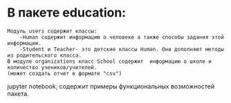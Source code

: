 # В пакете education:
    Модуль users содержит классы:
	    -Human содержит информацию о человеке а также способы задания этой информации.
	    -Student и Teacher- это детские классы Human. Они дополняют методы из родительского класса.
    В модуле organizations класс School содержит  информацию о школе и количество учеников/учителей.
    (может создать отчет в формате "csv")

jupyter notebook, содержит примеры функциональных возможностей пакета.
